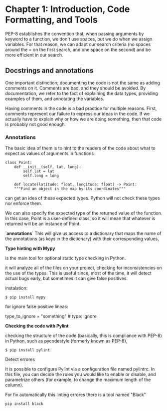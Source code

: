 
# Chapter 1: Introduction, Code Formatting, and Tools

PEP-8 establishes the convention that, when passing arguments by keyword to a 
function, we don't use spaces, but we do when we assign variables. For that
reason, we can adapt our search criteria (no spaces around the = on the first
search, and one space on the second) and be more efficient in our search.

## Docstrings and annotations

One important distinction; documenting the code is not the same as adding comments on it.
Comments are bad, and they should be avoided. By documentation, we refer to the fact of
explaining the data types, providing examples of them, and annotating the variables.

Having comments in the code is a bad practice for multiple reasons. First, comments
represent our failure to express our ideas in the code. If we actually have to explain why or
how we are doing something, then that code is probably not good enough.

### Annotations

The basic idea of them is to hint to the
readers of the code about what to expect as values of arguments in functions

    class Point:
        def __init__(self, lat, long):
            self.lat = lat
            self.long = long

        def locate(latitude: float, longitude: float) -> Point:
        """Find an object in the map by its coordinates"""
        

can get an idea of these expected types. Python will not check these types nor enforce them.

We can also specify the expected type of the returned value of the function. In this case,
Point is a user-defined class, so it will mean that whatever is returned will be an instance
of Point.

´__annotations__` This will give us access to a dictionary that maps the name of the
annotations (as keys in the dictionary) with their corresponding values,

**Type hinting with Mypy**

is the main tool for optional static type checking in Python.

it will analyze all of the files on your project,
checking for inconsistencies on the use of the types. This is useful since, most of the time, it
will detect actual bugs early, but sometimes it can give false positives.

instalation: 

    $ pip install mypy

for ignore false positive lineas: 
  
  type_to_ignore = "something" # type: ignore

**Checking the code with Pylint**

checking the structure of the code (basically, this is compliance with PEP-8) in Python, such as pycodestyle (formerly known as PEP-8),

    $ pip install pylint

Detect errores

It is possible to configure Pylint via a configuration file named pylintrc.
In this file, you can decide the rules you would like to enable or disable, and parametrize
others (for example, to change the maximum length of the column).

For fix automatically this linting errores there is a tool named "Black"

    pip install black



